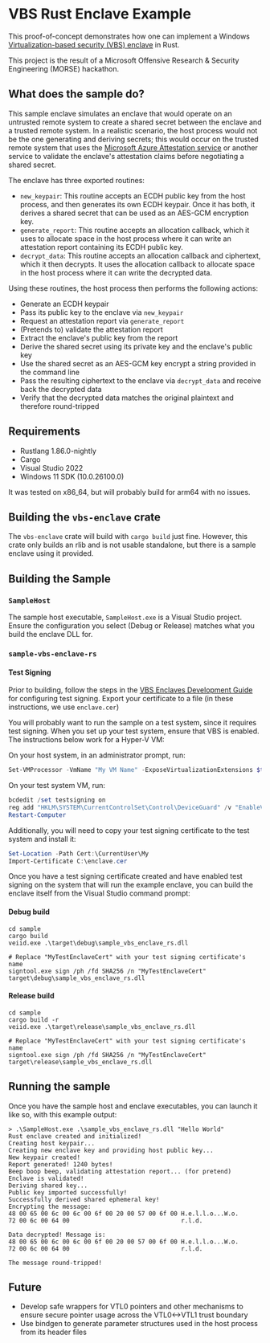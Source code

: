 # VBS Rust Enclave Example

This proof-of-concept demonstrates how one can implement a Windows [Virtualization-based security (VBS) enclave](https://learn.microsoft.com/en-us/windows/win32/trusted-execution/vbs-enclaves) in Rust.

This project is the result of a Microsoft Offensive Research & Security Engineering (MORSE) hackathon.

## What does the sample do?

This sample enclave simulates an enclave that would operate on an untrusted remote system to create a shared secret between the enclave and a trusted remote system. In a realistic scenario, the host process would not be the one generating and deriving secrets; this would occur on the trusted remote system that uses the [Microsoft Azure Attestation service](https://learn.microsoft.com/en-us/azure/attestation/overview) or another service to validate the enclave's attestation claims before negotiating a shared secret.

The enclave has three exported routines:
- `new_keypair`: This routine accepts an ECDH public key from the host process, and then generates its own ECDH keypair. Once it has both, it derives a shared secret that can be used as an AES-GCM encryption key.
- `generate_report`: This routine accepts an allocation callback, which it uses to allocate space in the host process where it can write an attestation report containing its ECDH public key.
- `decrypt_data`: This routine accepts an allocation callback and ciphertext, which it then decrypts. It uses the allocation callback to allocate space in the host process where it can write the decrypted data.

Using these routines, the host process then performs the following actions:
- Generate an ECDH keypair
- Pass its public key to the enclave via `new_keypair`
- Request an attestation report via `generate_report`
- (Pretends to) validate the attestation report
- Extract the enclave's public key from the report
- Derive the shared secret using its private key and the enclave's public key
- Use the shared secret as an AES-GCM key encrypt a string provided in the command line
- Pass the resulting ciphertext to the enclave via `decrypt_data` and receive back the decrypted data
- Verify that the decrypted data matches the original plaintext and therefore round-tripped

## Requirements

- Rustlang 1.86.0-nightly
- Cargo
- Visual Studio 2022
- Windows 11 SDK (10.0.26100.0)

It was tested on x86_64, but will probably build for arm64 with no issues.

## Building the `vbs-enclave` crate

The `vbs-enclave` crate will build with `cargo build` just fine. However, this crate only builds an rlib and is not usable standalone, but there is a sample enclave using it provided.

## Building the Sample

### `SampleHost`

The sample host executable, `SampleHost.exe` is a Visual Studio project. Ensure the configuration you select (Debug or Release) matches what you build the enclave DLL for.  

### `sample-vbs-enclave-rs`

#### Test Signing
Prior to building, follow the steps in the [VBS Enclaves Development Guide](https://learn.microsoft.com/en-us/windows/win32/trusted-execution/vbs-enclaves-dev-guide#step-3-signing-vbs-enclave-dlls) for configuring test signing. Export your certificate to a file (in these instructions, we use `enclave.cer`)

You will probably want to run the sample on a test system, since it requires test signing. When you set up your test system, ensure that VBS is enabled. The instructions below work for a Hyper-V VM:

On your host system, in an administrator prompt, run:
```powershell
Set-VMProcessor -VmName "My VM Name" -ExposeVirtualizationExtensions $true
```

On your test system VM, run:
```powershell
bcdedit /set testsigning on
reg add "HKLM\SYSTEM\CurrentControlSet\Control\DeviceGuard" /v "EnableVirtualizationBasedSecurity" /t REG_DWORD /d 1 /f
Restart-Computer
```

Additionally, you will need to copy your test signing certificate to the test system and install it:

```powershell
Set-Location -Path Cert:\CurrentUser\My
Import-Certificate C:\enclave.cer 
```

Once you have a test signing certificate created and have enabled test signing on the system that will run the example enclave, you can build the enclave itself from the Visual Studio command prompt:

#### Debug build

```
cd sample
cargo build
veiid.exe .\target\debug\sample_vbs_enclave_rs.dll

# Replace "MyTestEnclaveCert" with your test signing certificate's name
signtool.exe sign /ph /fd SHA256 /n "MyTestEnclaveCert" target\debug\sample_vbs_enclave_rs.dll
```

#### Release build

```
cd sample
cargo build -r
veiid.exe .\target\release\sample_vbs_enclave_rs.dll

# Replace "MyTestEnclaveCert" with your test signing certificate's name
signtool.exe sign /ph /fd SHA256 /n "MyTestEnclaveCert" target\release\sample_vbs_enclave_rs.dll
```

## Running the sample

Once you have the sample host and enclave executables, you can launch it like so, with this example output:

```
> .\SampleHost.exe .\sample_vbs_enclave_rs.dll "Hello World"
Rust enclave created and initialized!
Creating host keypair...
Creating new enclave key and providing host public key...
New keypair created!
Report generated! 1240 bytes!
Beep boop beep, validating attestation report... (for pretend)
Enclave is validated!
Deriving shared key...
Public key imported successfully!
Successfully derived shared ephemeral key!
Encrypting the message:
48 00 65 00 6c 00 6c 00 6f 00 20 00 57 00 6f 00 H.e.l.l.o...W.o.
72 00 6c 00 64 00                               r.l.d.

Data decrypted! Message is:
48 00 65 00 6c 00 6c 00 6f 00 20 00 57 00 6f 00 H.e.l.l.o...W.o.
72 00 6c 00 64 00                               r.l.d.

The message round-tripped!
```

## Future
- Develop safe wrappers for VTL0 pointers and other mechanisms to ensure secure pointer usage across the VTL0<->VTL1 trust boundary
- Use bindgen to generate parameter structures used in the host process from its header files

